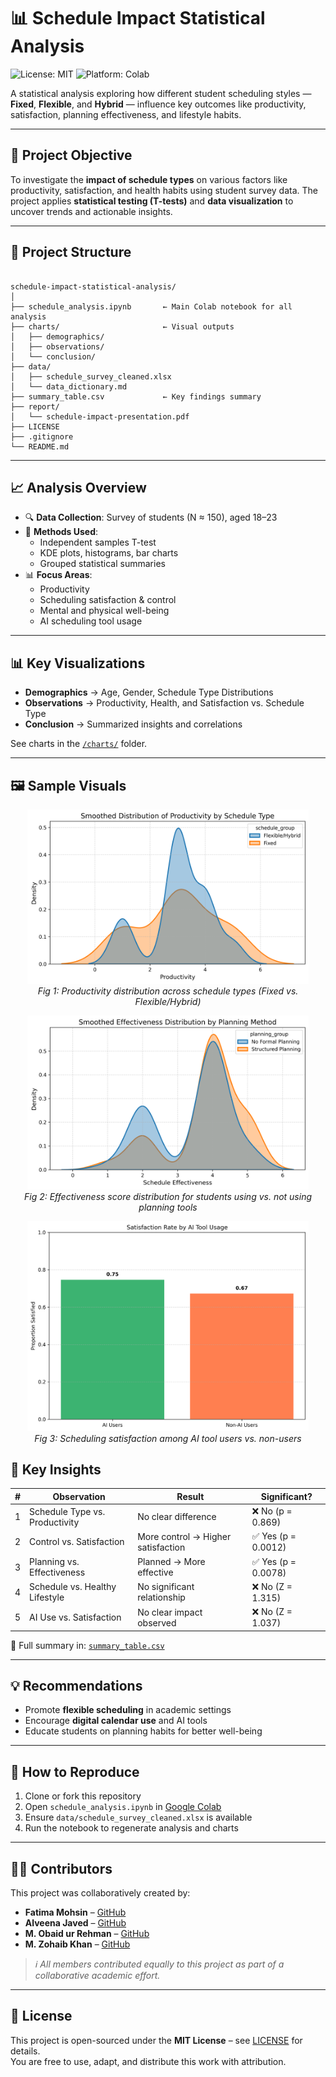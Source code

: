 # 📊 Schedule Impact Statistical Analysis  
![License: MIT](https://img.shields.io/badge/license-MIT-blue.svg)  ![Platform: Colab](https://img.shields.io/badge/Notebook-Google%20Colab-yellow)

A statistical analysis exploring how different student scheduling styles — **Fixed**, **Flexible**, and **Hybrid** — influence key outcomes like productivity, satisfaction, planning effectiveness, and lifestyle habits.

---

## 🎯 Project Objective

To investigate the **impact of schedule types** on various factors like productivity, satisfaction, and health habits using student survey data. The project applies **statistical testing (T-tests)** and **data visualization** to uncover trends and actionable insights.

---

## 📁 Project Structure

```

schedule-impact-statistical-analysis/
│
├── schedule_analysis.ipynb       ← Main Colab notebook for all analysis
├── charts/                       ← Visual outputs
│   ├── demographics/
│   ├── observations/
│   └── conclusion/
├── data/
│   ├── schedule_survey_cleaned.xlsx
│   └── data_dictionary.md
├── summary_table.csv             ← Key findings summary
├── report/
│   └── schedule-impact-presentation.pdf
├── LICENSE
├── .gitignore
└── README.md

```

---

## 📈 Analysis Overview

- 🔍 **Data Collection**: Survey of students (N ≈ 150), aged 18–23  
- 🧪 **Methods Used**:  
  - Independent samples T-test  
  - KDE plots, histograms, bar charts  
  - Grouped statistical summaries  
- 📊 **Focus Areas**:  
  - Productivity  
  - Scheduling satisfaction & control  
  - Mental and physical well-being  
  - AI scheduling tool usage

---

## 📊 Key Visualizations

- **Demographics** → Age, Gender, Schedule Type Distributions  
- **Observations** → Productivity, Health, and Satisfaction vs. Schedule Type  
- **Conclusion** → Summarized insights and correlations

See charts in the [`/charts/`](charts/) folder.

---

## 🖼️ Sample Visuals

<p align="center">
  <img src="charts/observations/obs1_productivity_kde.png" alt="Observation 1: Productivity by Schedule" width="450"/>
  <br>
  <em>Fig 1: Productivity distribution across schedule types (Fixed vs. Flexible/Hybrid)</em>
</p>

<p align="center">
  <img src="charts/observations/obs3_effectiveness_kde.png" alt="Observation 3: Planning Method Effectiveness" width="450"/>
  <br>
  <em>Fig 2: Effectiveness score distribution for students using vs. not using planning tools</em>
</p>

<p align="center">
  <img src="charts/observations/obs5_ai_satisfaction_bar.png" alt="Observation 5: AI Tool Satisfaction" width="450"/>
  <br>
  <em>Fig 3: Scheduling satisfaction among AI tool users vs. non-users</em>
</p>

<!-- --- -->

## 🧠 Key Insights

| # | Observation                      | Result                             | Significant? |
|---|----------------------------------|------------------------------------|--------------|
| 1 | Schedule Type vs. Productivity   | No clear difference                | ❌ No (p = 0.869) |
| 2 | Control vs. Satisfaction         | More control → Higher satisfaction | ✅ Yes (p = 0.0012) |
| 3 | Planning vs. Effectiveness       | Planned → More effective           | ✅ Yes (p = 0.0078) |
| 4 | Schedule vs. Healthy Lifestyle   | No significant relationship        | ❌ No (Z = 1.315) |
| 5 | AI Use vs. Satisfaction          | No clear impact observed           | ❌ No (Z = 1.037) |


🔗 Full summary in: [`summary_table.csv`](summary_table.csv)

---

## 💡 Recommendations

- Promote **flexible scheduling** in academic settings  
- Encourage **digital calendar use** and AI tools  
- Educate students on planning habits for better well-being

---

## 📝 How to Reproduce

1. Clone or fork this repository  
2. Open `schedule_analysis.ipynb` in [Google Colab](https://colab.research.google.com/drive/1tBq3Fz_Gdtlv7m1dR8UO_ghKibDGo2-m?usp=sharing)  
3. Ensure `data/schedule_survey_cleaned.xlsx` is available  
4. Run the notebook to regenerate analysis and charts

---

## 👨‍💻 Contributors

This project was collaboratively created by:

- **Fatima Mohsin** – [GitHub](#)  
- **Alveena Javed** – [GitHub](#)  
- **M. Obaid ur Rehman** – [GitHub](#)
- **M. Zohaib Khan** – [GitHub](https://github.com/ZohaibCodez) 

> *ℹ️ All members contributed equally to this project as part of a collaborative academic effort.*

---

## 📄 License

This project is open-sourced under the **MIT License** – see [LICENSE](LICENSE) for details.<br>
You are free to use, adapt, and distribute this work with attribution.

